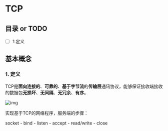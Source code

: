 # TCP
## 目录 or TODO
- [ ] 1.定义
## 基本概念

### 1. 定义

TCP是**面向连接的**、**可靠的**、**基于字节流**的**传输层**通讯协议，能够保证接收端接收的数据包**无损坏**、**无间隔**、**无冗余**、**有序**。

![img](http://image.961110.xyz/images/2021/07/15/TCPc4433ea0bb7fc78f.png)

实现基于TCP的网络程序，服务端的步骤：

socket - bind - listen - accept - read/write - close
